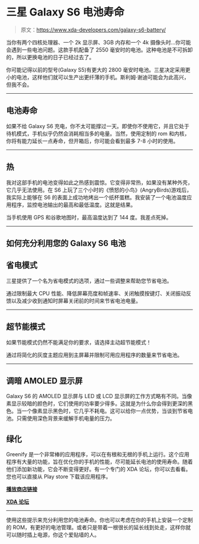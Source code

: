 # 三星 Galaxy S6 电池寿命

> 原文：<https://www.xda-developers.com/galaxy-s6-battery/>

当你有两个四核处理器、一个 2k 显示屏、3GB 内存和一个 4k 摄像头时...你可能会遇到一些电池问题。这款手机配备了 2550 毫安时的电池。这种电池是不可拆卸的，所以更换电池的日子已经过去了。

你可能记得以前的型号(Galaxy S5)有更大的 2800 毫安时电池。三星决定采用更小的电池，这样他们就可以生产出更纤薄的手机。斯利姆·谢迪可能会为此高兴，但我不会。

* * *

## 电池寿命

如果不给 Galaxy S6 充电，你不太可能撑过一天。即使你不使用它，并且它处于待机模式，手机似乎仍然会消耗相当多的电量。当然，使用定制的 rom 和内核，你将有能力延长一点寿命，但开箱后，你可能会看到最多 7-8 小时的使用。

* * *

## 热

我对这部手机的电池变得如此之热感到震惊。它变得非常热，如果没有某种外壳，它几乎无法使用。在 S6 上玩了三个小时的《愤怒的小鸟》(AngryBirds)游戏后，我实际上能够在 S6 的表面上成功地烤出一个纸杯蛋糕。我安装了一个电池温度应用程序，监控电池输出的最高和最低温度。这就是结果。

当手机使用 GPS 和谷歌地图时，最高温度达到了 144 度。我差点死掉。

* * *

## 如何充分利用您的 Galaxy S6 电池

## 省电模式

三星提供了一个名为省电模式的选项，通过一些调整来帮助您节省电池。

通过限制最大 CPU 性能、降低屏幕亮度和帧速率、关闭触摸按键灯、关闭振动反馈以及减少收到通知时屏幕关闭前的时间来节省电池电量。

* * *

## 超节能模式

如果节能模式仍然不能满足你的要求，请选择主动超节能模式！

通过将简化的灰度主题应用到主屏幕并限制可用应用程序的数量来节省电池。

* * *

## 调暗 AMOLED 显示屏

Galaxy S6 的 AMOLED 显示屏与 LED 或 LCD 显示屏的工作方式略有不同。当像素显示较暗的颜色时，它们使用的功率要少得多。这就是为什么你会得到更深的黑色。当一个像素显示黑色时，它几乎不耗电。这可以给你一点优势，当谈到节省电池。只需使用深色背景来缓解手机电量的压力。

## 绿化

Greenify 是一个非常棒的应用程序，可以在有根和无根的手机上运行。这个应用程序有大量的功能，旨在优化你的手机的性能，尽可能延长电池的使用寿命。随着他们添加新功能，它会不断变得更好。有一个专门的 XDA 论坛，你可以去看看。您也可以直接从 Play store 下载该应用程序。

[**播放商店链接**](https://play.google.com/store/apps/details?id=com.oasisfeng.greenify&hl=en)

[**XDA 论坛**](http://forum.xda-developers.com/apps/greenify)

* * *

使用这些提示来充分利用您的电池寿命。你也可以考虑在你的手机上安装一个定制的 ROM，有更好的电池管理。或者只是带着一根很长的延长线到处走，这样你就可以随时插上电源，你这个爱贴墙的人。